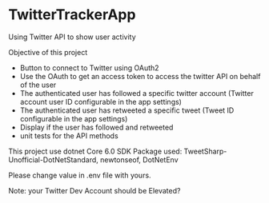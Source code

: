 # TwitterTrackerApp
Using Twitter API to show user activity 


Objective of this project

- Button to connect to Twitter using OAuth2
- Use the OAuth to get an access token to access the twitter API on behalf of the user
- The authenticated user has followed a specific twitter account (Twitter account user ID configurable in the app settings)
- The authenticated user has retweeted a specific tweet (Tweet ID configurable in the app settings)
- Display if the user has followed and retweeted
- unit tests for the API methods

This project use dotnet Core 6.0 SDK
Package used: TweetSharp-Unofficial-DotNetStandard, newtonseof, DotNetEnv


Please change value in .env file with yours.

Note: your Twitter Dev Account should be Elevated?